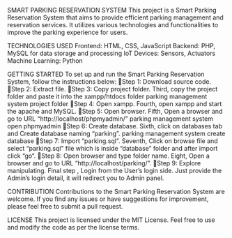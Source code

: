
SMART PARKING RESERVATION SYSTEM
This project is a Smart Parking Reservation System that aims to provide efficient parking management and reservation services. It utilizes various technologies and functionalities to improve the parking experience for users.

TECHNOLOGIES USED
Frontend: HTML, CSS, JavaScript
Backend: PHP, MySQL for data storage and processing
IoT Devices: Sensors, Actuators
Machine Learning: Python

GETTING STARTED
To set up and run the Smart Parking Reservation System, follow the instructions below:
Step 1: Download source code.
Step 2: Extract file.
Step 3: Copy project folder. Third, copy the project folder and paste it into the xampp/htdocs folder parking management system project folder
Step 4: Open xampp. Fourth, open xampp and start the apache and MySQL. 
Step 5: Open browser. Fifth, Open a browser and go to URL “http://localhost/phpmyadmin/” parking management system open phpmyadmin
Step 6: Create database. Sixth, click on databases tab and Create database naming “parking”. parking management system create database
Step 7: Import “parking.sql”. Seventh, Click on browse file and select “parking.sql” file which is inside “database” folder and after import click “go“. 
Step 8: Open browser and type folder name. Eight, Open a browser and go to URL “http://localhost/parking/”.
Step 9: Explore manipulating. Final step , Login from the User’s login side. Just provide the Admin’s login detail, it will redirect you to Admin panel.

CONTRIBUTION
Contributions to the Smart Parking Reservation System are welcome. If you find any issues or have suggestions for improvement, please feel free to submit a pull request.

LICENSE
This project is licensed under the MIT License. Feel free to use and modify the code as per the license terms.

